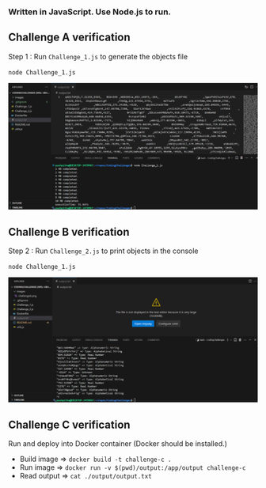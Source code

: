 ### Written in JavaScript. Use Node.js to run.

## Challenge A verification
Step 1 : Run `Challenge_1.js` to generate the objects file

`node Challenge_1.js`

![Proof](images/challengeA.png)

## Challenge B verification
Step 2 : Run `Challenge_2.js` to print objects in the console

`node Challenge_1.js`

![Proof](images/challengeB.png)

## Challenge C verification
Run and deploy into Docker container (Docker should be installed.)

* Build image => `docker build -t challenge-c .`
* Run image => `docker run -v $(pwd)/output:/app/output challenge-c`
* Read output => `cat ./output/output.txt`